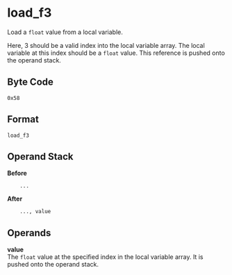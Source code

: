 # load_f3

Load a `float` value from a local variable.

Here, 3 should be a valid index into the local variable array. The local
variable at this index should be a `float` value. This reference
is pushed onto the operand stack.

## Byte Code
```
0x58
```

## Format
```
load_f3
```

## Operand Stack
**Before**  
```
    ...
```
**After**  
```
    ..., value
```

## Operands
**value**  
    The `float` value at the specified index in the local
    variable array. It is pushed onto the operand stack.